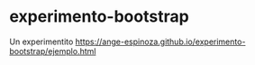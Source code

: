 # experimento-bootstrap
Un experimentito
https://ange-espinoza.github.io/experimento-bootstrap/ejemplo.html
